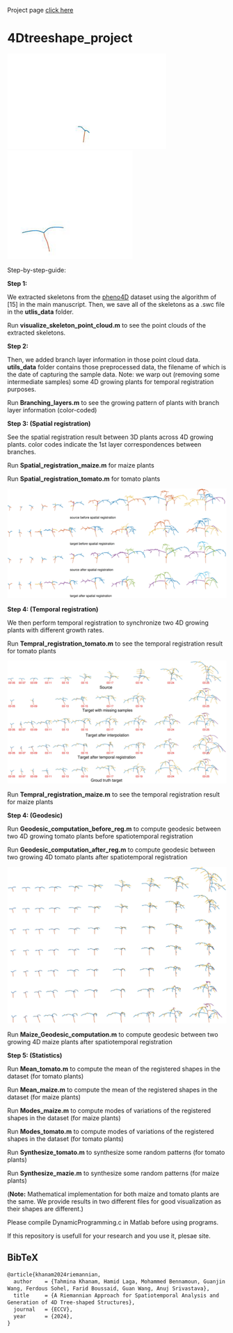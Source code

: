 Project page [click here](https://treeshape4dproject.github.io/)
# 4Dtreeshape_project 

![](./tomato5.gif)  ![](./tomato1.gif) 

Step-by-step-guide:

**Step 1:**

We extracted skeletons from the [pheno4D](https://www.ipb.uni-bonn.de/data/pheno4d/) dataset using the algorithm of [15] in the main manuscript. Then, we save all of the skeletons as a .swc file in the **utlis_data** folder.

Run **visualize_skeleton_point_cloud.m** to see the point clouds of the extracted skeletons.

**Step 2:**

Then, we added branch layer information in those point cloud data. **utils_data** folder contains those preprocessed data, the filename of which is the date of capturing the sample data. Note: we warp out (removing some intermediate samples) some 4D growing plants for temporal registration purposes.

Run **Branching_layers.m** to see the growing pattern of plants with branch layer information (color-coded)

**Step 3: (Spatial registration)**

See the spatial registration result between 3D plants across 4D growing plants. color codes indicate the 1st layer correspondences between branches.

Run **Spatial_registration_maize.m** for maize plants

Run **Spatial_registration_tomato.m** for tomato plants

![Branchwise correspondences are color-coded](./spresult_5_3_full_1.jpg)

**Step 4: (Temporal registration)**

We then perform temporal registration to synchronize two 4D growing plants with different growth rates.

Run **Tempral_registration_tomato.m** to see the temporal registration result for tomato plants

![](./temporal_reg_result_1_3_1.jpg)

Run **Tempral_registration_maize.m** to see the temporal registration result for maize plants

**Step 4: (Geodesic)**

Run **Geodesic_computation_before_reg.m** to compute geodesic between two 4D growing tomato plants before spatiotemporal registration

Run **Geodesic_computation_after_reg.m** to compute geodesic between two growing 4D tomato plants after spatiotemporal registration

![](./geod_1_3_after_reg_1.jpg)

Run **Maize_Geodesic_computation.m** to compute geodesic between two growing 4D maize plants after spatiotemporal registration

**Step 5: (Statistics)**

Run **Mean_tomato.m** to compute the mean of the registered shapes in the dataset (for tomato plants)

Run **Mean_maize.m** to compute the mean of the registered shapes in the dataset (for maize plants)

Run **Modes_maize.m** to compute modes of variations of the registered shapes in the dataset (for maize plants)

Run **Modes_tomato.m** to compute modes of variations of the registered shapes in the dataset (for tomato plants)

Run **Synthesize_tomato.m** to synthesize some random patterns (for tomato plants)

Run **Synthesize_mazie.m** to synthesize some random patterns (for maize plants)

(**Note:** Mathematical implementation for both maize and tomato plants are the same. We provide results in two different files for good visualization as their shapes are different.)

Please compile DynamicProgramming.c in Matlab before using programs.

If this repository is usefull for your research and you use it, plesae site.

<section class="section" id="BibTeX">
  <div class="container is-max-desktop content">
    <h2 class="title">BibTeX</h2>
    <pre><code>@article{khanam2024riemannian,
  author    = {Tahmina Khanam, Hamid Laga, Mohammed Bennamoun, Guanjin Wang, Ferdous Sohel, Farid Boussaid, Guan Wang, Anuj Srivastava},
  title     = {A Riemannian Approach for Spatiotemporal Analysis and Generation of 4D Tree-shaped Structures},
  journal   = {ECCV},
  year      = {2024},
}</code></pre>
  </div>
</section>
